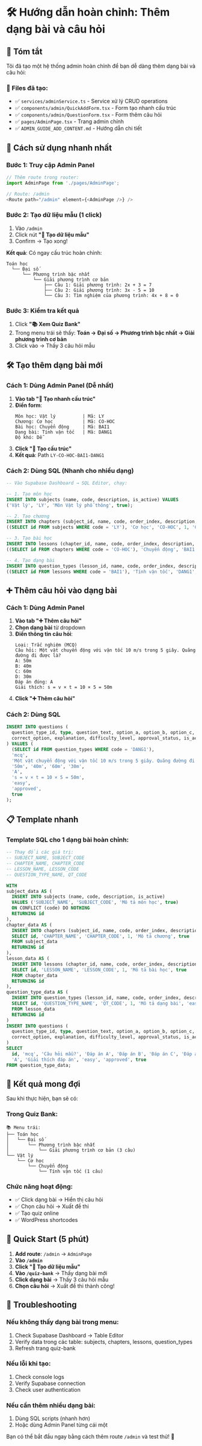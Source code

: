 # 🛠️ Hướng dẫn hoàn chỉnh: Thêm dạng bài và câu hỏi

## 🎯 Tóm tắt

Tôi đã tạo một hệ thống admin hoàn chỉnh để bạn dễ dàng thêm dạng bài và câu hỏi:

### 📁 Files đã tạo:
- ✅ `services/adminService.ts` - Service xử lý CRUD operations
- ✅ `components/admin/QuickAddForm.tsx` - Form tạo nhanh cấu trúc
- ✅ `components/admin/QuestionForm.tsx` - Form thêm câu hỏi
- ✅ `pages/AdminPage.tsx` - Trang admin chính
- ✅ `ADMIN_GUIDE_ADD_CONTENT.md` - Hướng dẫn chi tiết

## 🚀 Cách sử dụng nhanh nhất

### Bước 1: Truy cập Admin Panel
```typescript
// Thêm route trong router:
import AdminPage from './pages/AdminPage';

// Route: /admin
<Route path="/admin" element={<AdminPage />} />
```

### Bước 2: Tạo dữ liệu mẫu (1 click)
1. Vào `/admin`
2. Click nút **"🚀 Tạo dữ liệu mẫu"**
3. Confirm → Tạo xong!

**Kết quả**: Có ngay cấu trúc hoàn chỉnh:
```
Toán học
  └── Đại số
      └── Phương trình bậc nhất
          └── Giải phương trình cơ bản
              ├── Câu 1: Giải phương trình: 2x + 3 = 7
              ├── Câu 2: Giải phương trình: 3x - 5 = 10
              └── Câu 3: Tìm nghiệm của phương trình: 4x + 8 = 0
```

### Bước 3: Kiểm tra kết quả
1. Click **"📚 Xem Quiz Bank"**
2. Trong menu trái sẽ thấy: **Toán → Đại số → Phương trình bậc nhất → Giải phương trình cơ bản**
3. Click vào → Thấy 3 câu hỏi mẫu

## 🛠️ Tạo thêm dạng bài mới

### Cách 1: Dùng Admin Panel (Dễ nhất)

1. **Vào tab "🚀 Tạo nhanh cấu trúc"**
2. **Điền form**:
   ```
   Môn học: Vật lý          | Mã: LY
   Chương: Cơ học           | Mã: CO-HOC  
   Bài học: Chuyển động     | Mã: BAI1
   Dạng bài: Tính vận tốc   | Mã: DANG1
   Độ khó: Dễ
   ```
3. **Click "🚀 Tạo cấu trúc"**
4. **Kết quả**: Path `LY-CO-HOC-BAI1-DANG1`

### Cách 2: Dùng SQL (Nhanh cho nhiều dạng)

```sql
-- Vào Supabase Dashboard → SQL Editor, chạy:

-- 1. Tạo môn học
INSERT INTO subjects (name, code, description, is_active) VALUES
('Vật lý', 'LY', 'Môn Vật lý phổ thông', true);

-- 2. Tạo chương  
INSERT INTO chapters (subject_id, name, code, order_index, description, is_active) VALUES
((SELECT id FROM subjects WHERE code = 'LY'), 'Cơ học', 'CO-HOC', 1, 'Chương về cơ học', true);

-- 3. Tạo bài học
INSERT INTO lessons (chapter_id, name, code, order_index, description, is_active) VALUES
((SELECT id FROM chapters WHERE code = 'CO-HOC'), 'Chuyển động', 'BAI1', 1, 'Bài về chuyển động', true);

-- 4. Tạo dạng bài
INSERT INTO question_types (lesson_id, name, code, order_index, description, difficulty_level, is_active) VALUES
((SELECT id FROM lessons WHERE code = 'BAI1'), 'Tính vận tốc', 'DANG1', 1, 'Dạng tính vận tốc', 'easy', true);
```

## ➕ Thêm câu hỏi vào dạng bài

### Cách 1: Dùng Admin Panel

1. **Vào tab "➕ Thêm câu hỏi"**
2. **Chọn dạng bài** từ dropdown
3. **Điền thông tin câu hỏi**:
   ```
   Loại: Trắc nghiệm (MCQ)
   Câu hỏi: Một vật chuyển động với vận tốc 10 m/s trong 5 giây. Quãng đường đi được là?
   A: 50m
   B: 40m  
   C: 60m
   D: 30m
   Đáp án đúng: A
   Giải thích: s = v × t = 10 × 5 = 50m
   ```
4. **Click "➕ Thêm câu hỏi"**

### Cách 2: Dùng SQL

```sql
INSERT INTO questions (
  question_type_id, type, question_text, option_a, option_b, option_c, option_d, 
  correct_option, explanation, difficulty_level, approval_status, is_active
) VALUES (
  (SELECT id FROM question_types WHERE code = 'DANG1'),
  'mcq',
  'Một vật chuyển động với vận tốc 10 m/s trong 5 giây. Quãng đường đi được là?',
  '50m', '40m', '60m', '30m',
  'A',
  's = v × t = 10 × 5 = 50m',
  'easy',
  'approved',
  true
);
```

## 📋 Template nhanh

### Template SQL cho 1 dạng bài hoàn chỉnh:

```sql
-- Thay đổi các giá trị:
-- SUBJECT_NAME, SUBJECT_CODE
-- CHAPTER_NAME, CHAPTER_CODE  
-- LESSON_NAME, LESSON_CODE
-- QUESTION_TYPE_NAME, QT_CODE

WITH 
subject_data AS (
  INSERT INTO subjects (name, code, description, is_active) 
  VALUES ('SUBJECT_NAME', 'SUBJECT_CODE', 'Mô tả môn học', true)
  ON CONFLICT (code) DO NOTHING
  RETURNING id
),
chapter_data AS (
  INSERT INTO chapters (subject_id, name, code, order_index, description, is_active)
  SELECT id, 'CHAPTER_NAME', 'CHAPTER_CODE', 1, 'Mô tả chương', true
  FROM subject_data
  RETURNING id
),
lesson_data AS (
  INSERT INTO lessons (chapter_id, name, code, order_index, description, is_active)
  SELECT id, 'LESSON_NAME', 'LESSON_CODE', 1, 'Mô tả bài học', true
  FROM chapter_data
  RETURNING id
),
question_type_data AS (
  INSERT INTO question_types (lesson_id, name, code, order_index, description, difficulty_level, is_active)
  SELECT id, 'QUESTION_TYPE_NAME', 'QT_CODE', 1, 'Mô tả dạng bài', 'easy', true
  FROM lesson_data
  RETURNING id
)
INSERT INTO questions (
  question_type_id, type, question_text, option_a, option_b, option_c, option_d, 
  correct_option, explanation, difficulty_level, approval_status, is_active
)
SELECT 
  id, 'mcq', 'Câu hỏi mẫu?', 'Đáp án A', 'Đáp án B', 'Đáp án C', 'Đáp án D',
  'A', 'Giải thích đáp án', 'easy', 'approved', true
FROM question_type_data;
```

## 🎯 Kết quả mong đợi

Sau khi thực hiện, bạn sẽ có:

### Trong Quiz Bank:
```
📚 Menu trái:
├── Toán học
│   └── Đại số  
│       └── Phương trình bậc nhất
│           └── Giải phương trình cơ bản (3 câu)
└── Vật lý
    └── Cơ học
        └── Chuyển động  
            └── Tính vận tốc (1 câu)
```

### Chức năng hoạt động:
- ✅ Click dạng bài → Hiển thị câu hỏi
- ✅ Chọn câu hỏi → Xuất đề thi
- ✅ Tạo quiz online
- ✅ WordPress shortcodes

## 🚀 Quick Start (5 phút)

1. **Add route**: `/admin` → `AdminPage`
2. **Vào `/admin`** 
3. **Click "🚀 Tạo dữ liệu mẫu"**
4. **Vào `/quiz-bank`** → Thấy dạng bài mới
5. **Click dạng bài** → Thấy 3 câu hỏi mẫu
6. **Chọn câu hỏi** → Xuất đề thi thành công!

## 🔧 Troubleshooting

### Nếu không thấy dạng bài trong menu:
1. Check Supabase Dashboard → Table Editor
2. Verify data trong các table: subjects, chapters, lessons, question_types
3. Refresh trang quiz-bank

### Nếu lỗi khi tạo:
1. Check console logs
2. Verify Supabase connection
3. Check user authentication

### Nếu cần thêm nhiều dạng bài:
1. Dùng SQL scripts (nhanh hơn)
2. Hoặc dùng Admin Panel từng cái một

Bạn có thể bắt đầu ngay bằng cách thêm route `/admin` và test thử! 🎉